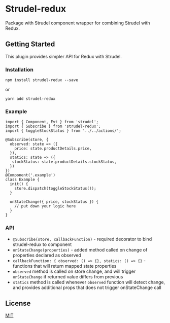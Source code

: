 # Strudel-redux

Package with Strudel component wrapper for combining Strudel with Redux.

## Getting Started

This plugin provides simpler API for Redux with Strudel.

### Installation

```
npm install strudel-redux --save
```
or
```
yarn add strudel-redux
```

### Example

```
import { Component, Evt } from 'strudel';
import { Subscribe } from 'strudel-redux';
import { toggleStockStatus } from '../../actions/';

@Subscribe(store, {
  observed: state => ({ 
    price: state.productDetails.price,
  }),
  statics: state => ({
   stockStatus: state.productDetails.stockStatus,
  })
})
@Component('.example')
class Example {
  init() {
    store.dispatch(toggleStockStatus());
  }

  onStateChange({ price, stockStatus }) {
    // put down your logic here
  }
}
```

### API

* `@Subscribe(store, callbackFunction)` - required decorator to bind strudel-redux to component
* `onStateChange(properties)` - added method called on change of properties declared as observed
* `callbackFunction: { observed: () => {}, statics: () => {}` - functions that will return mapped state properties
* `observed` method is called on store change, and will trigger `onStateChange` if returned value differs from previous
* `statics` method is called whenever `observed` function will detect change, and provides additional props that does not trigger onStateChange call

## License

[MIT](https://opensource.org/licenses/MIT)
